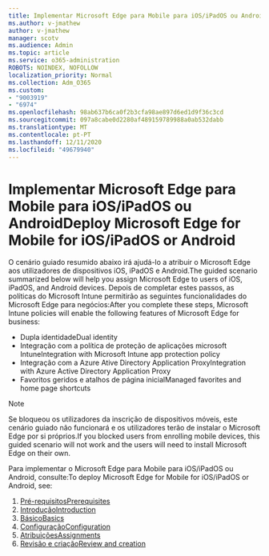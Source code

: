 ```yaml
---
title: Implementar Microsoft Edge para Mobile para iOS/iPadOS ou Android
ms.author: v-jmathew
author: v-jmathew
manager: scotv
ms.audience: Admin
ms.topic: article
ms.service: o365-administration
ROBOTS: NOINDEX, NOFOLLOW
localization_priority: Normal
ms.collection: Adm_O365
ms.custom:
- "9003919"
- "6974"
ms.openlocfilehash: 98ab637b6ca0f2b3cfa98ae897d6ed1d9f36c3cd
ms.sourcegitcommit: 097a8cabe0d2280af489159789988a0ab532dabb
ms.translationtype: MT
ms.contentlocale: pt-PT
ms.lasthandoff: 12/11/2020
ms.locfileid: "49679940"
---
```

# <a name="deploy-microsoft-edge-for-mobile-for-iosipados-or-android"></a><span data-ttu-id="b14a8-102">Implementar Microsoft Edge para Mobile para iOS/iPadOS ou Android</span><span class="sxs-lookup"><span data-stu-id="b14a8-102">Deploy Microsoft Edge for Mobile for iOS/iPadOS or Android</span></span>

<span data-ttu-id="b14a8-103">O cenário guiado resumido abaixo irá ajudá-lo a atribuir o Microsoft Edge aos utilizadores de dispositivos iOS, iPadOS e Android.</span><span class="sxs-lookup"><span data-stu-id="b14a8-103">The guided scenario summarized below will help you assign Microsoft Edge to users of iOS, iPadOS, and Android devices.</span></span> <span data-ttu-id="b14a8-104">Depois de completar estes passos, as políticas do Microsoft Intune permitirão as seguintes funcionalidades do Microsoft Edge para negócios:</span><span class="sxs-lookup"><span data-stu-id="b14a8-104">After you complete these steps, Microsoft Intune policies will enable the following features of Microsoft Edge for business:</span></span>

- <span data-ttu-id="b14a8-105">Dupla identidade</span><span class="sxs-lookup"><span data-stu-id="b14a8-105">Dual identity</span></span>
- <span data-ttu-id="b14a8-106">Integração com a política de proteção de aplicações microsoft Intune</span><span class="sxs-lookup"><span data-stu-id="b14a8-106">Integration with Microsoft Intune app protection policy</span></span>
- <span data-ttu-id="b14a8-107">Integração com a Azure Ative Directory Application Proxy</span><span class="sxs-lookup"><span data-stu-id="b14a8-107">Integration with Azure Active Directory Application Proxy</span></span>
- <span data-ttu-id="b14a8-108">Favoritos geridos e atalhos de página inicial</span><span class="sxs-lookup"><span data-stu-id="b14a8-108">Managed favorites and home page shortcuts</span></span>

> [!NOTE]
> <span data-ttu-id="b14a8-109">Se bloqueou os utilizadores da inscrição de dispositivos móveis, este cenário guiado não funcionará e os utilizadores terão de instalar o Microsoft Edge por si próprios.</span><span class="sxs-lookup"><span data-stu-id="b14a8-109">If you blocked users from enrolling mobile devices, this guided scenario will not work and the users will need to install Microsoft Edge on their own.</span></span>

<span data-ttu-id="b14a8-110">Para implementar o Microsoft Edge para Mobile para iOS/iPadOS ou Android, consulte:</span><span class="sxs-lookup"><span data-stu-id="b14a8-110">To deploy Microsoft Edge for Mobile for iOS/iPadOS or Android, see:</span></span>

1. [<span data-ttu-id="b14a8-111">Pré-requisitos</span><span class="sxs-lookup"><span data-stu-id="b14a8-111">Prerequisites</span></span>](https://go.microsoft.com/fwlink/?linkid=2133027)
2. [<span data-ttu-id="b14a8-112">Introdução</span><span class="sxs-lookup"><span data-stu-id="b14a8-112">Introduction</span></span>](https://go.microsoft.com/fwlink/?linkid=2133520)
3. [<span data-ttu-id="b14a8-113">Básico</span><span class="sxs-lookup"><span data-stu-id="b14a8-113">Basics</span></span>](https://go.microsoft.com/fwlink/?linkid=2133421)
4. [<span data-ttu-id="b14a8-114">Configuração</span><span class="sxs-lookup"><span data-stu-id="b14a8-114">Configuration</span></span>](https://go.microsoft.com/fwlink/?linkid=2133521)
5. [<span data-ttu-id="b14a8-115">Atribuições</span><span class="sxs-lookup"><span data-stu-id="b14a8-115">Assignments</span></span>](https://go.microsoft.com/fwlink/?linkid=2132869)
6. [<span data-ttu-id="b14a8-116">Revisão e criação</span><span class="sxs-lookup"><span data-stu-id="b14a8-116">Review and creation</span></span>](https://go.microsoft.com/fwlink/?linkid=2133522)
